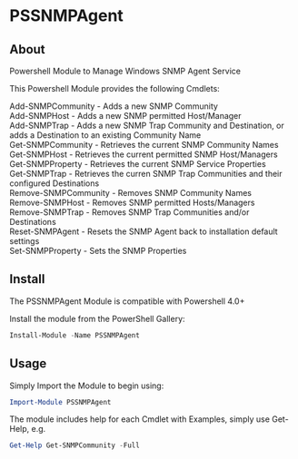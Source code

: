 # PSSNMPAgent

## About
Powershell Module to Manage Windows SNMP Agent Service

This Powershell Module provides the following Cmdlets:

Add-SNMPCommunity - Adds a new SNMP Community\
Add-SNMPHost - Adds a new SNMP permitted Host/Manager\
Add-SNMPTrap - Adds a new SNMP Trap Community and Destination, or adds a Destination to an existing Community Name\
Get-SNMPCommunity - Retrieves the current SNMP Community Names\
Get-SNMPHost - Retrieves the current permitted SNMP Host/Managers \
Get-SNMPProperty - Retrieves the current SNMP Service Properties\
Get-SNMPTrap - Retrieves the curren SNMP Trap Communities and their configured Destinations\
Remove-SNMPCommunity - Removes SNMP Community Names\
Remove-SNMPHost - Removes SNMP permitted Hosts/Managers\
Remove-SNMPTrap - Removes SNMP Trap Communities and/or Destinations\
Reset-SNMPAgent - Resets the SNMP Agent back to installation default settings\
Set-SNMPProperty - Sets the SNMP Properties

## Install
The PSSNMPAgent Module is compatible with Powershell 4.0+

Install the module from the PowerShell Gallery:

```powershell
Install-Module -Name PSSNMPAgent
```

## Usage
Simply Import the Module to begin using:
```powershell
Import-Module PSSNMPAgent
```
The module includes help for each Cmdlet with Examples, simply use Get-Help, e.g.
```powershell
Get-Help Get-SNMPCommunity -Full
```
